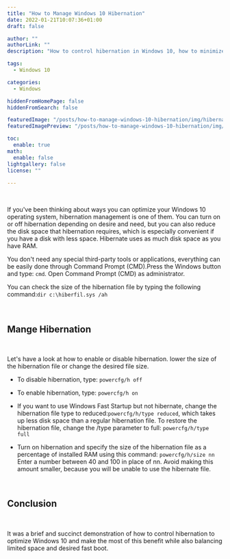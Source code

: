 ```yaml
---
title: "How to Manage Windows 10 Hibernation"
date: 2022-01-21T10:07:36+01:00
draft: false

author: ""
authorLink: ""
description: "How to control hibernation in Windows 10, how to minimize the size of the hibernation file andmanipulate with a fast boot."

tags: 
  - Windows 10

categories: 
  - Windows 

hiddenFromHomePage: false
hiddenFromSearch: false

featuredImage: "/posts/how-to-manage-windows-10-hibernation/img/hibernate.webp"
featuredImagePreview: "/posts/how-to-manage-windows-10-hibernation/img/hibernate.webp"

toc:
  enable: true
math:
  enable: false
lightgallery: false
license: ""
  
---
```

<br>

If you've been thinking about ways you can optimize your Windows 10 operating system, hibernation management is one of them. 
You can turn on or off hibernation depending on desire and need, but you can also reduce the disk space that hibernation requires, which is especially convenient if you have a disk with less space. 
Hibernate uses as much disk space as you have RAM. 

You don't need any special third-party tools or applications, everything can be easily done through Command Prompt (CMD).Press the Windows button and type: `cmd`. Open Command Prompt (CMD) as administrator.


You can check the size of the hibernation file by typing the following command:`dir c:\hiberfil.sys /ah`

<br>

## Mange Hibernation

<br>

Let's have a look at how to enable or disable hibernation. lower the size of the hibernation file or change the desired file size.

* To disable hibernation, type: `powercfg/h off`

* To enable hibernation, type: `powercfg/h on`

* If you want to use Windows Fast Startup but not hibernate, change the hibernation file type to reduced:`powercfg/h/type reduced`, which takes up less disk space than a regular hibernation file. To restore the hibernation file, change the /type parameter to full: `powercfg/h/type full`

* Turn on hibernation and specify the size of the hibernation file as a percentage of installed RAM using this command: `powercfg/h/size nn` Enter a number between 40 and 100 in place of nn. Avoid making this amount smaller, because you will be unable to use the hibernate file.


<br>

## Conclusion
<br>

It was a brief and succinct demonstration of how to control hibernation to optimize Windows 10 and make the most of this benefit while also balancing limited space and desired fast boot.